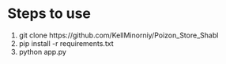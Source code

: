 <h1>Steps to use</h1>
<ol>
  <li>git clone https://github.com/KellMinorniy/Poizon_Store_Shabl</li>
  <li>pip install -r requirements.txt</li>
  <li>python app.py</li>
</ol>
